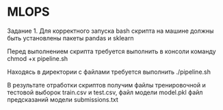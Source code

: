 # MLOPS

Задание 1. 
Для корректного запуска bash скрипта на машине должны быть установлены пакеты pandas и sklearn

Перед выполнением скрипта требуется выполнить в консоли команду chmod +x pipeline.sh

Находясь в директории с файлами требуется выполнить ./pipeline.sh

В результате отработки скриптов получим файлы тренировочной и тестовой выборок train.csv и test.csv,
файл модели model.pkl
файл предсказаний модели submissions.txt
